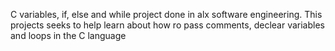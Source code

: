 C variables, if, else and while project done in alx software engineering. This projects seeks to help learn about how ro pass comments, declear variables and loops in the C language

